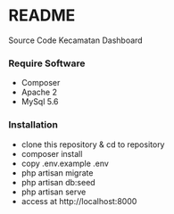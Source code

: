 # README #

Source Code Kecamatan Dashboard

### Require Software ###

* Composer
* Apache 2
* MySql 5.6

### Installation ###

* clone this repository & cd to repository
* composer install
* copy .env.example .env
* php artisan migrate
* php artisan db:seed
* php artisan serve
* access at http://localhost:8000
